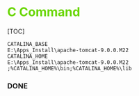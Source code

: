 # <font color=#69D600>C Command</font>

[TOC]

```
CATALINA_BASE
E:\Apps_Install\apache-tomcat-9.0.0.M22
CATALINA_HOME
E:\Apps_Install\apache-tomcat-9.0.0.M22
;%CATALINA_HOME%\bin;%CATALINA_HOME%\lib
```







### DONE



